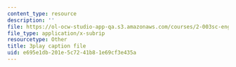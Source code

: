 ```yaml
---
content_type: resource
description: ''
file: https://ol-ocw-studio-app-qa.s3.amazonaws.com/courses/2-003sc-engineering-dynamics-fall-2011/e695e1db201e5c7241b81e69cf3e435a_YZ9y4zcfCPs.srt
file_type: application/x-subrip
resourcetype: Other
title: 3play caption file
uid: e695e1db-201e-5c72-41b8-1e69cf3e435a
---
```

